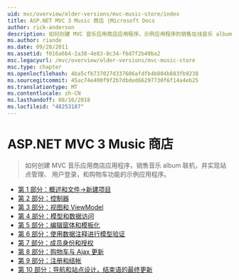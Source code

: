 ```yaml
---
uid: mvc/overview/older-versions/mvc-music-store/index
title: ASP.NET MVC 3 Music 商店 |Microsoft Docs
author: rick-anderson
description: 如何创建 MVC 音乐应用商店应用程序，示例应用程序的销售在线音乐 album 和实现用户登录，网站管理...
ms.author: riande
ms.date: 09/28/2011
ms.assetid: f016a6b4-2a38-4e83-8c34-f6d7f2b49ba2
msc.legacyurl: /mvc/overview/older-versions/mvc-music-store
msc.type: chapter
ms.openlocfilehash: 4ba5cfb737027d337606afdfb4b804b883fb9238
ms.sourcegitcommit: 45ac74e400f9f2b7dbded66297730f6f14a4eb25
ms.translationtype: MT
ms.contentlocale: zh-CN
ms.lasthandoff: 08/16/2018
ms.locfileid: "48253187"
---
```

<a name="aspnet-mvc-3-music-store"></a>ASP.NET MVC 3 Music 商店
====================
> 如何创建 MVC 音乐应用商店应用程序，销售音乐 album 联机，并实现站点管理、 用户登录，和购物车功能的示例应用程序。


- [第 1 部分：概述和文件->新建项目](mvc-music-store-part-1.md)
- [第 2 部分：控制器](mvc-music-store-part-2.md)
- [第 3 部分：视图和 ViewModel](mvc-music-store-part-3.md)
- [第 4 部分：模型和数据访问](mvc-music-store-part-4.md)
- [第 5 部分：编辑窗体和模板化](mvc-music-store-part-5.md)
- [第 6 部分：使用数据注释进行模型验证](mvc-music-store-part-6.md)
- [第 7 部分：成员身份和授权](mvc-music-store-part-7.md)
- [第 8 部分：购物车与 Ajax 更新](mvc-music-store-part-8.md)
- [第 9 部分：注册和结帐](mvc-music-store-part-9.md)
- [第 10 部分：导航和站点设计，结束语的最终更新](mvc-music-store-part-10.md)

